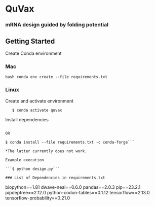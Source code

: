 # QuVax
### mRNA design guided by folding potential

## Getting Started

Create Conda environment

### Mac

```bash conda env create --file requirements.txt```

### Linux

Create and activate environment

```$ conda env create -n quvax python=3.11
   $ conda activate quvax
```

Install dependencies

```$ python -m pip install -f requirements.txt

OR

$ conda install --file requirements.txt -c conda-forge```

*The latter currently does not work.

Example execution

```$ python design.py```

### List of Dependencies in requirements.txt
```
biopython==1.81
dwave-neal==0.6.0
pandas==2.0.3
pip==23.2.1
pipdeptree==2.12.0
python-codon-tables==0.1.12
tensorflow==2.13.0
tensorflow-probability==0.21.0
```
